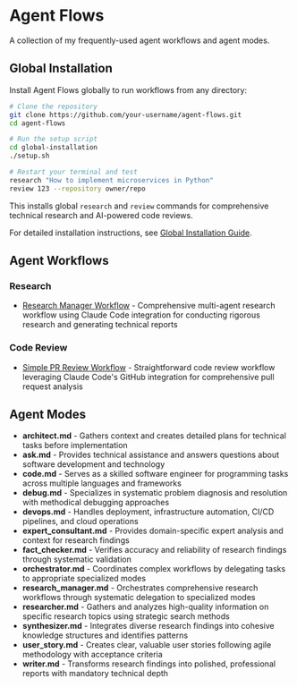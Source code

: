 # Agent Flows

A collection of my frequently-used agent workflows and agent modes.

## Global Installation

Install Agent Flows globally to run workflows from any directory:

```bash
# Clone the repository
git clone https://github.com/your-username/agent-flows.git
cd agent-flows

# Run the setup script
cd global-installation
./setup.sh

# Restart your terminal and test
research "How to implement microservices in Python"
review 123 --repository owner/repo
```

This installs global `research` and `review` commands for comprehensive technical research and AI-powered code reviews.

For detailed installation instructions, see [Global Installation Guide](global-installation/README.md).

## Agent Workflows

### Research
- [Research Manager Workflow](workflows/claude_code/research/README.md) - Comprehensive multi-agent research workflow using Claude Code integration for conducting rigorous research and generating technical reports

### Code Review
- [Simple PR Review Workflow](workflows/claude_code/code_review/README.md) - Straightforward code review workflow leveraging Claude Code's GitHub integration for comprehensive pull request analysis

## Agent Modes

- **architect.md** - Gathers context and creates detailed plans for technical tasks before implementation
- **ask.md** - Provides technical assistance and answers questions about software development and technology
- **code.md** - Serves as a skilled software engineer for programming tasks across multiple languages and frameworks
- **debug.md** - Specializes in systematic problem diagnosis and resolution with methodical debugging approaches
- **devops.md** - Handles deployment, infrastructure automation, CI/CD pipelines, and cloud operations
- **expert_consultant.md** - Provides domain-specific expert analysis and context for research findings
- **fact_checker.md** - Verifies accuracy and reliability of research findings through systematic validation
- **orchestrator.md** - Coordinates complex workflows by delegating tasks to appropriate specialized modes
- **research_manager.md** - Orchestrates comprehensive research workflows through systematic delegation to specialized modes
- **researcher.md** - Gathers and analyzes high-quality information on specific research topics using strategic search methods
- **synthesizer.md** - Integrates diverse research findings into cohesive knowledge structures and identifies patterns
- **user_story.md** - Creates clear, valuable user stories following agile methodology with acceptance criteria
- **writer.md** - Transforms research findings into polished, professional reports with mandatory technical depth